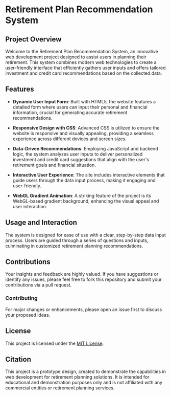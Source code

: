 # Retirement Plan Recommendation System

## Project Overview
Welcome to the Retirement Plan Recommendation System, an innovative web development project designed to assist users in planning their retirement. This system combines modern web technologies to create a user-friendly interface that efficiently gathers user inputs and offers tailored investment and credit card recommendations based on the collected data.

## Features

- **Dynamic User Input Form**: Built with HTML5, the website features a detailed form where users can input their personal and financial information, crucial for generating accurate retirement recommendations.

- **Responsive Design with CSS**: Advanced CSS is utilized to ensure the website is responsive and visually appealing, providing a seamless experience across different devices and screen sizes.

- **Data-Driven Recommendations**: Employing JavaScript and backend logic, the system analyzes user inputs to deliver personalized investment and credit card suggestions that align with the user's retirement goals and financial situation.

- **Interactive User Experience**: The site includes interactive elements that guide users through the data input process, making it engaging and user-friendly.

- **WebGL Gradient Animation**: A striking feature of the project is its WebGL-based gradient background, enhancing the visual appeal and user interaction.


## Usage and Interaction

The system is designed for ease of use with a clear, step-by-step data input process. Users are guided through a series of questions and inputs, culminating in customized retirement planning recommendations.

## Contributions

Your insights and feedback are highly valued. If you have suggestions or identify any issues, please feel free to fork this repository and submit your contributions via a pull request.

### Contributing

For major changes or enhancements, please open an issue first to discuss your proposed ideas.

## License

This project is licensed under the [MIT License](https://choosealicense.com/licenses/mit/).

## Citation

This project is a prototype design, created to demonstrate the capabilities in web development for retirement planning solutions. It is intended for educational and demonstration purposes only and is not affiliated with any commercial entities or retirement planning services.
